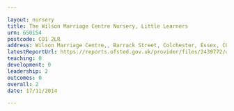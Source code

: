 ```yaml
---

layout: nursery
title: The Wilson Marriage Centre Nursery, Little Learners
urn: 650154
postcode: CO1 2LR
address: Wilson Marriage Centre,, Barrack Street, Colchester, Essex, CO1 2LR
latestReportUrl: https://reports.ofsted.gov.uk/provider/files/2439772/urn/650154.pdf
teaching: 0
development: 0
leadership: 2
outcomes: 0
overall: 2
date: 17/11/2014

---
```

